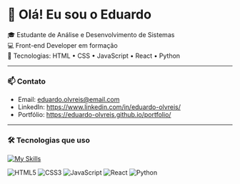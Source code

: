 # 👋 Olá! Eu sou o Eduardo

🎓 Estudante de Análise e Desenvolvimento de Sistemas  
💻 Front-end Developer em formação  
🚀 Tecnologias: HTML • CSS • JavaScript • React • Python  

---

### 📫 Contato
- Email: eduardo.olvreis@email.com
- LinkedIn: https://www.linkedin.com/in/eduardo-olvreis/
- Portfólio: https://eduardo-olvreis.github.io/portfolio/

---

### 🛠️ Tecnologias que uso
[![My Skills](https://skillicons.dev/icons?i=js,html,css,react,py)](https://skillicons.dev)


![HTML5](https://img.shields.io/badge/HTML5-E34F26?style=flat&logo=html5&logoColor=white)
![CSS3](https://img.shields.io/badge/CSS3-1572B6?style=flat&logo=css3&logoColor=white)
![JavaScript](https://img.shields.io/badge/JavaScript-F7DF1E?style=flat&logo=javascript&logoColor=black)
![React](https://img.shields.io/badge/React-20232A?style=flat&logo=react&logoColor=61DAFB)
![Python](https://img.shields.io/badge/Python-3776AB?style=flat&logo=python&logoColor=white)
